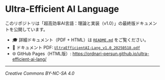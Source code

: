 # Ultra-Efficient AI Language

このリポジトリは「超高効率AI言語：理論と実装（v1.0）」の最終版ドキュメントを公開しています。

- 🎓 詳細ドキュメント（PDF + HTML）は [`README.md`](docs/README.md) をご覧ください。  
- 📄 ドキュメント PDF: [`UltraEfficientAI-Lang_v1.0_20250518.pdf`](UltraEfficientAI‐Lang_v1.0_20250518.pdf)  
- 🌐 GitHub Pages（HTML版）: https://ordnari-persun.github.io/ultra-efficient-ai-lang/

---

_Creative Commons BY-NC-SA 4.0_

